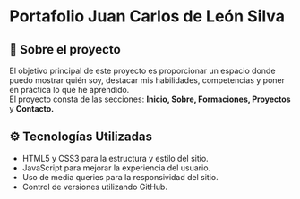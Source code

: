 <h1>Portafolio Juan Carlos de León Silva</h1>

<h2>📘 Sobre el proyecto</h2>
<p>El objetivo principal de este proyecto es proporcionar un espacio donde puedo mostrar quién soy, destacar mis habilidades, competencias y poner en práctica lo que he aprendido.<br>
El proyecto consta de las secciones: <strong>Inicio, Sobre, Formaciones, Proyectos</strong> y <strong>Contacto.</strong></p>

<h2>⚙️ Tecnologías Utilizadas</h2>
<ul>
    <li> HTML5 y CSS3 para la estructura y estilo del sitio.</li>
    <li> JavaScript para mejorar la experiencia del usuario.</li>
    <li> Uso de media queries para la responsividad del sitio.</li>
    <li> Control de versiones utilizando GitHub.</li>
</ul>

